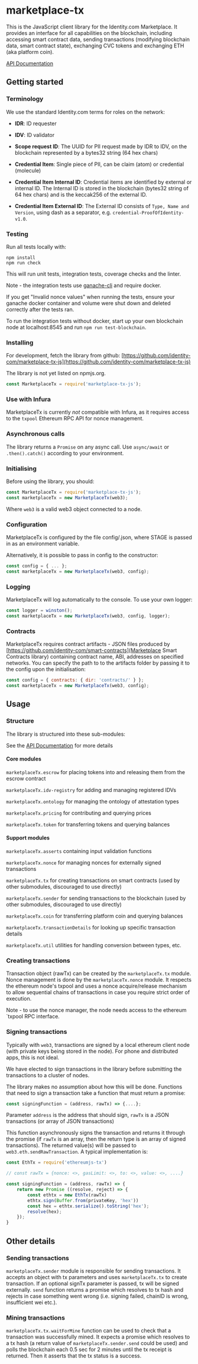 # marketplace-tx

This is the JavaScript client library for the Identity.com Marketplace. It provides an interface for all capabilities on the blockchain, including accessing smart contract data, sending transactions (modifying blockchain data, smart contract state), exchanging CVC tokens and exchanging ETH (aka platform coin).

[API Documentation](https://identity-com.github.io/marketplace-tx-js/doc/index.html)

## Getting started

### Terminology

We use the standard Identity.com terms for roles on the network:

- __IDR__:  ID requester

- __IDV__:  ID validator

- __Scope request ID__: The UUID for PII request made by IDR to IDV, on the blockchain represented by a bytes32 string (64 hex chars) 

- __Credential Item__:  Single piece of PII, can be claim (atom) or credential (molecule)

- __Credential Item Internal ID__:  Credential items are identified by external or internal ID. The Internal ID is stored in the blockchain (bytes32 string of 64 hex chars) and is the keccak256 of the external ID.

- __Credential Item External ID__:  The External ID consists of `Type, Name and Version`, using dash as a separator, e.g. `credential-ProofOfIdentity-v1.0`.

### Testing

Run all tests locally with:

```
npm install
npm run check
```

This will run unit tests, integration tests, coverage checks and the linter.

Note - the integration tests use [ganache-cli](https://github.com/trufflesuite/ganache-cli) and require docker.

If you get "Invalid nonce values" when running the tests, ensure your ganache docker container and volume
were shut down and deleted correctly after the tests ran.

To run the integration tests without docker, start up your own blockchain node at localhost:8545 and
run `npm run test-blockchain`.

### Installing 

For development, fetch the library from github: [https://github.com/identity-com/marketplace-tx-js](https://github.com/identity-com/marketplace-tx-js)

The library is not yet listed on npmjs.org.

```js
const MarketplaceTx = require('marketplace-tx-js');
```

### Use with Infura

MarketplaceTx is currently *not* compatible with Infura, as it requires access to the `txpool`
Ethereum RPC API for nonce management. 

### Asynchronous calls

The library returns a `Promise` on any async call. Use `async/await` or `.then().catch()` according to your environment.  

### Initialising

Before using the library, you should:

```js
const MarketplaceTx = require('marketplace-tx-js');
const marketplaceTx = new MarketplaceTx(web3);
```

Where ```web3``` is a valid web3 object connected to a node.

### Configuration

MarketplaceTx is configured by the file config/<STAGE>.json, where STAGE is passed in as an environment variable.

Alternatively, it is possible to pass in config to the constructor:

```js
const config = { ... };
const marketplaceTx = new MarketplaceTx(web3, config);
```

### Logging 

MarketplaceTx will log automatically to the console. To use your own logger:

```js
const logger = winston();
const marketplaceTx = new MarketplaceTx(web3, config, logger);
```

### Contracts

MarketplaceTx requires contract artifacts - JSON files produced by [https://github.com/identity-com/smart-contracts](Marketplace Smart Contracts library) containing contract name, ABI, addresses on specified networks. 
You can specify the path to to the artifacts folder by passing it to the config upon the initialisation:

```js
const config = { contracts: { dir: 'contracts/' } };
const marketplaceTx = new MarketplaceTx(web3, config);
```


## Usage

### Structure

The library is structured into these sub-modules:

See the [API Documentation](https://identity-com.github.io/marketplace-tx-js/doc/index.html) for more details

#### Core modules

```marketplaceTx.escrow``` for placing tokens into and releasing them from the escrow contract

```marketplaceTx.idv-registry``` for adding and managing registered IDVs

```marketplaceTx.ontology``` for managing the ontology of attestation types

```marketplaceTx.pricing``` for contributing and querying prices

```marketplaceTx.token``` for transferring tokens and querying balances

#### Support modules

```marketplaceTx.asserts``` containing input validation functions

```marketplaceTx.nonce``` for managing nonces for externally signed transactions

```marketplaceTx.tx``` for creating transactions on smart contracts (used by other submodules, discouraged to use directly)

```marketplaceTx.sender``` for sending transactions to the blockchain (used by other submodules, discouraged to use directly)

```marketplaceTx.coin``` for transferring platform coin and querying balances

```marketplaceTx.transactionDetails``` for looking up specific transaction details

```marketplaceTx.util``` utilities for handling conversion between types, etc.

### Creating transactions

Transaction object (rawTx) can be created by the ```marketplaceTx.tx``` module.
Nonce management is done by the ```marketplaceTx.nonce``` module. It respects the ethereum node's txpool
and uses a nonce acquire/release mechanism to allow sequential chains of transactions
in case you require strict order of execution.

Note - to use the nonce manager, the node needs access to the ethereum `txpool RPC interface.

### Signing transactions

Typically with ```web3```, transactions are signed by a local ethereum client node (with private keys being stored in the node).
For phone and distributed apps, this is not ideal.

We have elected to sign transactions in the library before submitting the transactions to a cluster of nodes.

The library makes no assumption about how this will be done. Functions that need to sign a transaction take a function that must return a promise:

```js
const signingFunction = (address, rawTx) => {....};
```

Parameter ```address``` is the address that should sign, ```rawTx``` is a JSON transactions (or array of JSON transactions)

This function asynchronously signs the transaction and returns it through the promise (if ```rawTx``` is an array, then the return type is an array of signed transactions). The returned value(s) will be passed to ```web3.eth.sendRawTransaction```. A typical implementation is:

```js
const EthTx = require('ethereumjs-tx')

// const rawTx = {nonce: <>, gasLimit: <>, to: <>, value: <>, ....}

const signingFunction = (address, rawTx) => {
    return new Promise ((resolve, reject) => {
        const ethtx = new EthTx(rawTx)
        ethtx.sign(Buffer.from(privateKey, 'hex'))
        const hex = ethtx.serialize().toString('hex');
        resolve(hex);
    });
}
```

## Other details

### Sending transactions

```marketplaceTx.sender``` module is responsible for sending transactions. It accepts an object with tx parameters and uses ```marketplaceTx.tx``` to create transaction. If an optional signTx parameter is passed, tx will be signed externally. ```send``` function returns a promise which resolves to tx hash and rejects in case something went wrong (i.e. signing failed, chainID is wrong, insufficient wei etc.).

### Mining transactions

```marketplaceTx.tx.waitForMine``` function can be used to check that a transaction was successfully mined. It expects a promise which resolves to a tx hash (a return value of ```marketplaceTx.sender.send``` could be used) and polls the blockchain each 0.5 sec for 2 minutes until the tx receipt is returned. Then it asserts that the tx status is a success.
